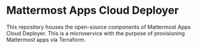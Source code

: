 # Mattermost Apps Cloud Deployer

This repository houses the open-source components of Mattermost Apps Cloud Deployer. This is a microservice with the purpose of provisioning Mattermost apps via Terraform.
